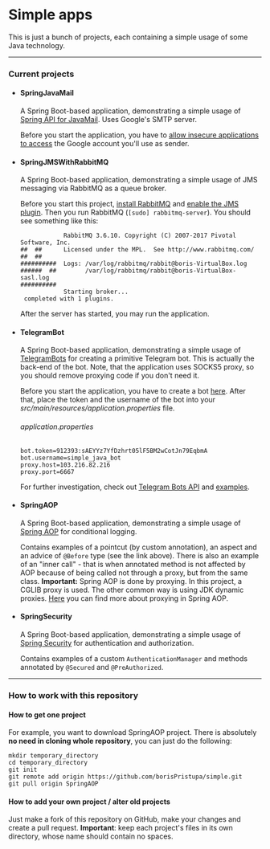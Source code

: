 # Simple apps
This is just a bunch of projects, each containing a simple usage of some Java technology.

---

### Current projects
* #### SpringJavaMail
    A Spring Boot-based application, demonstrating a simple usage of [Spring API for JavaMail](https://docs.spring.io/spring/docs/current/spring-framework-reference/integration.html#mail). Uses Google's SMTP server.
    
    Before you start the application, you have to [allow insecure applications to access](https://myaccount.google.com/lesssecureapps) the Google account you'll use as sender.
    
* #### SpringJMSWithRabbitMQ
    A Spring Boot-based application, demonstrating a simple usage of JMS messaging via RabbitMQ as a queue broker.
    
    Before you start this project, [install RabbitMQ](https://www.rabbitmq.com/download.html) and [enable the JMS plugin](https://github.com/rabbitmq/rabbitmq-jms-topic-exchange#installation). 
    Then you run RabbitMQ (``[sudo] rabbitmq-server``). You should see something like this:
    ```
                RabbitMQ 3.6.10. Copyright (C) 2007-2017 Pivotal Software, Inc.
  ##  ##      Licensed under the MPL.  See http://www.rabbitmq.com/
  ##  ##
  ##########  Logs: /var/log/rabbitmq/rabbit@boris-VirtualBox.log
  ######  ##        /var/log/rabbitmq/rabbit@boris-VirtualBox-sasl.log
  ##########
                Starting broker...
     completed with 1 plugins.
     ```
     After the server has started, you may run the application.
    
* #### TelegramBot
    A Spring Boot-based application, demonstrating a simple usage of [TelegramBots](https://github.com/rubenlagus/TelegramBots "Java library to create bots using Telegram Bots API") for creating a primitive Telegram bot. This is actually the back-end of the bot. Note, that the application uses SOCKS5 proxy, so you should remove proxying code if you don't need it.
    
    Before you start the application, you have to create a bot [here](http://t.me/BotFather "BotFather"). After that, place the token and the username of the bot into your *src/main/resources/application.properties* file. 
    ###### application.properties
    ```
    bot.token=912393:sAEYYz7YfDzhrt05lF5BM2wCotJn79EqbmA
    bot.username=simple_java_bot
    proxy.host=103.216.82.216
    proxy.port=6667
    ```    
    For further investigation, check out [Telegram Bots API](https://core.telegram.org/bots/api) and [examples](https://github.com/rubenlagus/TelegramBots#example-bots).

* #### SpringAOP
    A Spring Boot-based application, demonstrating a simple usage of [Spring AOP](https://docs.spring.io/spring/docs/current/spring-framework-reference/core.html#aop) for conditional logging.
    
    Contains examples of a pointcut (by custom annotation), an aspect and an advice of ``@Before`` type (see the link above). There is also an example of an "inner call" - that is when annotated method is not affected by AOP because of being called not through a proxy, but from the same class.
    **Important:** Spring AOP is done by proxying. In this project, a CGLIB proxy is used. The other common way is using JDK dynamic proxies. [Here](https://docs.spring.io/spring/docs/current/spring-framework-reference/core.html#aop-proxying "About proxying mechanisms in Spring AOP") you can find more about proxying in Spring AOP.
    
* #### SpringSecurity
    A Spring Boot-based application, demonstrating a simple usage of [Spring Security](https://spring.io/guides/topicals/spring-security-architecture) for authentication and authorization.
    
    Contains examples of a custom ``AuthenticationManager`` and methods annotated by ``@Secured`` and ``@PreAuthorized``.
    
---
### How to work with this repository
#### How to get one project 
For example, you want to download SpringAOP project. There is absolutely **no need in cloning whole repository**, you can just do the following:
```
mkdir temporary_directory
cd temporary_directory
git init
git remote add origin https://github.com/borisPristupa/simple.git
git pull origin SpringAOP
```

#### How to add your own project / alter old projects
Just make a fork of this repository on GitHub, make your changes and create a pull request.
**Important**: keep each project's files in its own directory, whose name should contain no spaces.